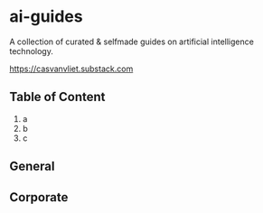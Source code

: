 # ai-guides

A collection of curated & selfmade guides on artificial intelligence technology.

https://casvanvliet.substack.com

## Table of Content

1. a
2. b
3. c

## General
## Corporate
